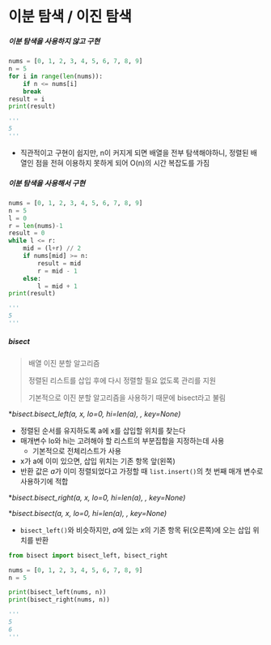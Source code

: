 # 이분 탐색 / 이진 탐색

##### 이분 탐색을 사용하지 않고 구현

```python
nums = [0, 1, 2, 3, 4, 5, 6, 7, 8, 9]
n = 5
for i in range(len(nums)):
    if n <= nums[i]
    break
result = i
print(result)

'''
5
'''
```

- 직관적이고 구현이 쉽지만, n이 커지게 되면 배열을 전부 탐색해야하니, 정렬된 배열인 점을 전혀 이용하지 못하게 되어 O(n)의 시간 복잡도를 가짐



##### 이분 탐색을 사용해서 구현

```python
nums = [0, 1, 2, 3, 4, 5, 6, 7, 8, 9]
n = 5
l = 0
r = len(nums)-1
result = 0
while l <= r:
    mid = (l+r) // 2
    if nums[mid] >= n:
        result = mid
        r = mid - 1
    else:
        l = mid + 1
print(result)

'''
5
'''        
```



##### bisect

> 배열 이진 분할 알고리즘
>
> 정렬된 리스트를 삽입 후에 다시 정렬할 필요 없도록 관리를 지원
>
> 기본적으로 이진 분할 알고리즘을 사용하기 때문에 bisect라고 불림



**bisect.bisect_left(a, x, lo=0, hi=len(a), *, key=None)**

- 정렬된 순서를 유지하도록 a에 x를 삽입할 위치를 찾는다
- 매개변수 lo와 hi는 고려해야 할 리스트의 부분집합을 지정하는데 사용
  - 기본적으로 전체리스트가 사용
- x가 a에 이미 있으면, 삽입 위치는 기존 항목 앞(왼쪽)
- 반환 값은 *a*가 이미 정렬되었다고 가정할 때 `list.insert()`의 첫 번째 매개 변수로 사용하기에 적합



**bisect.bisect_right(a, x, lo=0, hi=len(a), *, key=None)**

**bisect.bisect(a, x, lo=0, hi=len(a), *, key=None)**

- `bisect_left()`와 비슷하지만, *a*에 있는 *x*의 기존 항목 뒤(오른쪽)에 오는 삽입 위치를 반환



```python
from bisect import bisect_left, bisect_right

nums = [0, 1, 2, 3, 4, 5, 6, 7, 8, 9]
n = 5

print(bisect_left(nums, n))
print(bisect_right(nums, n))

'''
5
6
'''
```

